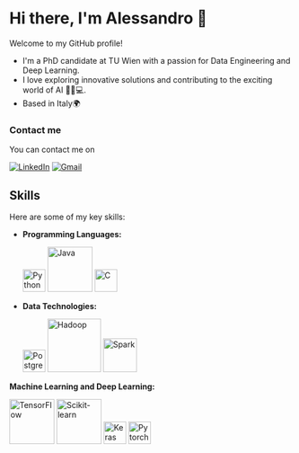 # Hi there, I'm Alessandro 👋

Welcome to my GitHub profile!
- I'm a PhD candidate at TU Wien with a passion for Data Engineering and Deep Learning.
- I love exploring innovative solutions and contributing to the exciting world of AI 🤖🤖💻.
- Based in Italy🌍

### Contact me

You can contact me on

[![LinkedIn](https://img.shields.io/badge/LinkedIn-%230077B5.svg?&style=for-the-badge&logo=linkedin&logoColor=white)](https://www.linkedin.com/in/alessandro-pesare-0a3650226/) [![Gmail](https://img.shields.io/badge/Gmail-%23D14836.svg?&style=for-the-badge&logo=gmail&logoColor=white)](mailto:alessandropesare.ing@gmail.com)


## Skills

Here are some of my key skills:

- **Programming Languages:**
  
  <img src="https://upload.wikimedia.org/wikipedia/commons/c/c3/Python-logo-notext.svg" alt="Python" width="40"/>         <img src="https://logowik.com/content/uploads/images/java1655.logowik.com.webp" alt="Java" width="80"/>
  <img src="https://upload.wikimedia.org/wikipedia/commons/1/19/C_Logo.png" alt="C" width="40"/>
- **Data Technologies:**
  
  <img src="https://www.postgresql.org/media/img/about/press/elephant.png" alt="PostgreSQL" width="40"/>           <img src="https://upload.wikimedia.org/wikipedia/commons/3/38/Hadoop_logo_new.svg" alt="Hadoop" width="95"/>            <img src="https://upload.wikimedia.org/wikipedia/commons/f/f3/Apache_Spark_logo.svg" alt="Spark" width="60"/>

**Machine Learning and Deep Learning:**

<img src="https://upload.wikimedia.org/wikipedia/commons/a/ab/TensorFlow_logo.svg" alt="TensorFlow" width="80"/> <img src="https://upload.wikimedia.org/wikipedia/commons/0/05/Scikit_learn_logo_small.svg" alt="Scikit-learn" width="80"/>
<img src="https://upload.wikimedia.org/wikipedia/commons/a/ae/Keras_logo.svg" alt="Keras" width="40"/>
<img src="https://commons.wikimedia.org/wiki/File:Pytorch-svgrepo-com.svg](https://upload.wikimedia.org/wikipedia/commons/9/99/Pytorch-svgrepo-com.svg" alt="Pytorch" width="40"/>


<!--
**AlessandroPesare/AlessandroPesare** is a ✨ _special_ ✨ repository because its `README.md` (this file) appears on your GitHub profile.

Here are some ideas to get you started:

- 🔭 I’m currently working on ...
- 🌱 I’m currently learning ...
- 👯 I’m looking to collaborate on ...
- 🤔 I’m looking for help with ...
- 💬 Ask me about ...
- 📫 How to reach me: ...
- 😄 Pronouns: ...
- ⚡ Fun fact: ...
-->

